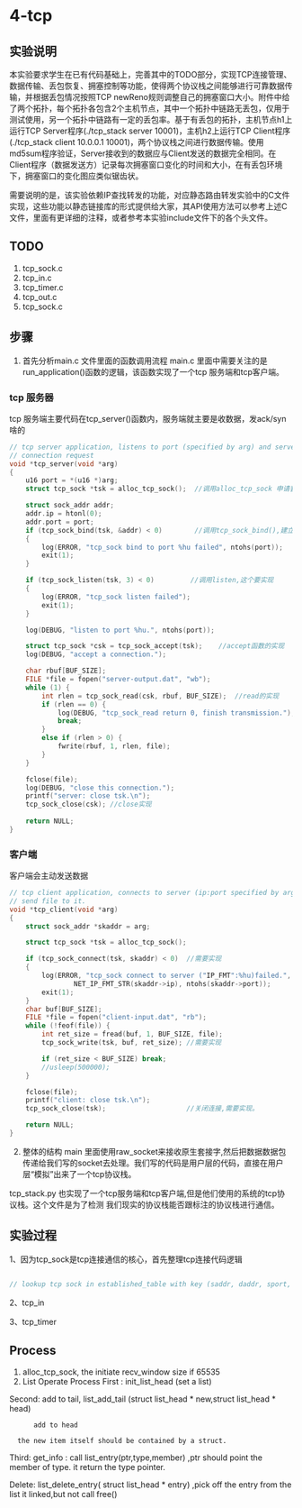 # 4-tcp

## 实验说明

本实验要求学生在已有代码基础上，完善其中的TODO部分，实现TCP连接管理、数据传输、丢包恢复、拥塞控制等功能，使得两个协议栈之间能够进行可靠数据传输，并根据丢包情况按照TCP newReno规则调整自己的拥塞窗口大小。附件中给了两个拓扑，每个拓扑各包含2个主机节点，其中一个拓扑中链路无丢包，仅用于测试使用，另一个拓扑中链路有一定的丢包率。基于有丢包的拓扑，主机节点h1上运行TCP Server程序(./tcp_stack server 10001)，主机h2上运行TCP Client程序(./tcp_stack client 10.0.0.1 10001)，两个协议栈之间进行数据传输。使用md5sum程序验证，Server接收到的数据应与Client发送的数据完全相同。在Client程序（数据发送方）记录每次拥塞窗口变化的时间和大小，在有丢包环境下，拥塞窗口的变化图应类似锯齿状。

需要说明的是，该实验依赖IP查找转发的功能，对应静态路由转发实验中的C文件实现，这些功能以静态链接库的形式提供给大家，其API使用方法可以参考上述C文件，里面有更详细的注释，或者参考本实验include文件下的各个头文件。


## TODO
1. tcp_sock.c
2. tcp_in.c
3. tcp_timer.c
4. tcp_out.c
5. tcp_sock.c 

## 步骤
1. 首先分析main.c 文件里面的函数调用流程
 main.c 里面中需要关注的是 run_application()函数的逻辑，该函数实现了一个tcp 服务端和tcp客户端。
 
### tcp 服务器
tcp 服务端主要代码在tcp_server()函数内，服务端就主要是收数据，发ack/syn啥的

```c
// tcp server application, listens to port (specified by arg) and serves only one
// connection request
void *tcp_server(void *arg)
{
	u16 port = *(u16 *)arg;
	struct tcp_sock *tsk = alloc_tcp_sock();  //调用alloc_tcp_sock 申请套接字资源

	struct sock_addr addr;
	addr.ip = htonl(0);
	addr.port = port;
	if (tcp_sock_bind(tsk, &addr) < 0)		  //调用tcp_sock_bind(),建立 tcp_sock结构体到特定socket的绑定关系。主要把东西加到bind_hash表上
	{
		log(ERROR, "tcp_sock bind to port %hu failed", ntohs(port));
		exit(1);
	}

	if (tcp_sock_listen(tsk, 3) < 0)		 //调用listen,这个要实现
	{
		log(ERROR, "tcp_sock listen failed");
		exit(1);
	}

	log(DEBUG, "listen to port %hu.", ntohs(port));

	struct tcp_sock *csk = tcp_sock_accept(tsk);	//accept函数的实现
	log(DEBUG, "accept a connection.");

	char rbuf[BUF_SIZE];
	FILE *file = fopen("server-output.dat", "wb");
	while (1) {
		int rlen = tcp_sock_read(csk, rbuf, BUF_SIZE);	//read的实现
		if (rlen == 0) {
			log(DEBUG, "tcp_sock_read return 0, finish transmission.");
			break;
		} 
		else if (rlen > 0) {
			fwrite(rbuf, 1, rlen, file);
		}
	}

	fclose(file);
	log(DEBUG, "close this connection.");
	printf("server: close tsk.\n");
	tcp_sock_close(csk); //close实现
	
	return NULL;
}
```

### 客户端

客户端会主动发送数据

```c
// tcp client application, connects to server (ip:port specified by arg), and
// send file to it.
void *tcp_client(void *arg)
{
	struct sock_addr *skaddr = arg;

	struct tcp_sock *tsk = alloc_tcp_sock();

	if (tcp_sock_connect(tsk, skaddr) < 0)	//需要实现
	{
		log(ERROR, "tcp_sock connect to server ("IP_FMT":%hu)failed.", \
				NET_IP_FMT_STR(skaddr->ip), ntohs(skaddr->port));
		exit(1);
	}
	char buf[BUF_SIZE];
	FILE *file = fopen("client-input.dat", "rb");
	while (!feof(file)) {
        int ret_size = fread(buf, 1, BUF_SIZE, file);
        tcp_sock_write(tsk, buf, ret_size);	//需要实现

        if (ret_size < BUF_SIZE) break;
		//usleep(500000);
    }

    fclose(file);
    printf("client: close tsk.\n");
	tcp_sock_close(tsk);					//关闭连接,需要实现。

	return NULL;
}
```

2. 整体的结构
 main 里面使用raw_socket来接收原生套接字,然后把数据数据包传递给我们写的socket去处理。我们写的代码是用户层的代码，直接在用户层“模拟”出来了一个tcp协议栈。

 tcp_stack.py 也实现了一个tcp服务端和tcp客户端,但是他们使用的系统的tcp协议栈。这个文件是为了检测 我们现实的协议栈能否跟标注的协议栈进行通信。



## 实验过程

1、因为tcp_sock是tcp连接通信的核心，首先整理tcp连接代码逻辑

```c

// lookup tcp sock in established_table with key (saddr, daddr, sport, dport)

```

2、tcp_in

3、tcp_timer

## Process
1. alloc_tcp_sock, the initiate recv_window size if 65535
2. List Operate Process
  First : init_list_head   (set a list)
  
  Second: add to tail, list_add_tail (struct list_head * new,struct list_head * head)
  
          add to head
	  
	  the new item itself should be contained by a struct.
	  
  Third: get_info : call list_entry(ptr,type,member)  ,ptr should point the member of type. it return the type pointer.
  
  Delete: list_delete_entry( struct list_head * entry) ,pick off the entry from the list it linked,but not call free()
